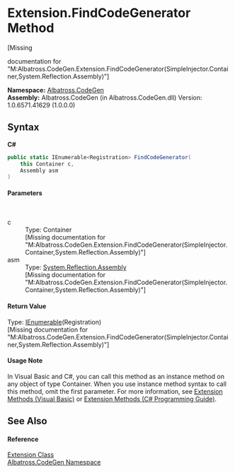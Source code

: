 # Extension.FindCodeGenerator Method 
 

\[Missing <summary> documentation for "M:Albatross.CodeGen.Extension.FindCodeGenerator(SimpleInjector.Container,System.Reflection.Assembly)"\]

**Namespace:**&nbsp;<a href="DCDDD28E.md">Albatross.CodeGen</a><br />**Assembly:**&nbsp;Albatross.CodeGen (in Albatross.CodeGen.dll) Version: 1.0.6571.41629 (1.0.0.0)

## Syntax

**C#**<br />
``` C#
public static IEnumerable<Registration> FindCodeGenerator(
	this Container c,
	Assembly asm
)
```


#### Parameters
&nbsp;<dl><dt>c</dt><dd>Type: Container<br />\[Missing <param name="c"/> documentation for "M:Albatross.CodeGen.Extension.FindCodeGenerator(SimpleInjector.Container,System.Reflection.Assembly)"\]</dd><dt>asm</dt><dd>Type: <a href="http://msdn2.microsoft.com/en-us/library/xbe1wdx9" target="_blank">System.Reflection.Assembly</a><br />\[Missing <param name="asm"/> documentation for "M:Albatross.CodeGen.Extension.FindCodeGenerator(SimpleInjector.Container,System.Reflection.Assembly)"\]</dd></dl>

#### Return Value
Type: <a href="http://msdn2.microsoft.com/en-us/library/9eekhta0" target="_blank">IEnumerable</a>(Registration)<br />\[Missing <returns> documentation for "M:Albatross.CodeGen.Extension.FindCodeGenerator(SimpleInjector.Container,System.Reflection.Assembly)"\]

#### Usage Note
In Visual Basic and C#, you can call this method as an instance method on any object of type Container. When you use instance method syntax to call this method, omit the first parameter. For more information, see <a href="http://msdn.microsoft.com/en-us/library/bb384936.aspx">Extension Methods (Visual Basic)</a> or <a href="http://msdn.microsoft.com/en-us/library/bb383977.aspx">Extension Methods (C# Programming Guide)</a>.

## See Also


#### Reference
<a href="E0930E40.md">Extension Class</a><br /><a href="DCDDD28E.md">Albatross.CodeGen Namespace</a><br />